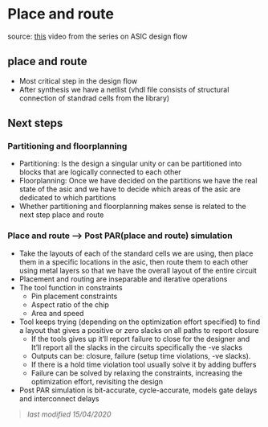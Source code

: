 # Place and route
source: [this](https://www.youtube.com/watch?v=8w0UEjMBYT8&list=PLyWAP9QBe16qWQzq_IQtGKO9Yz8QvCWvY&index=13&t=0s) video from the series on ASIC design flow

## place and route
- Most critical step in the design flow
- After synthesis we have a netlist (vhdl file consists of structural connection of standrad cells from the library)

## Next steps
### Partitioning and floorplanning
- Partitioning: Is the design a singular unity or can be partitioned into blocks that are logically connected to each other
- Floorplanning: Once we have decided on the partitions we have the real state of the asic and we have to decide which areas of the asic are dedicated to which partitions
- Whether partitioning and floorplanning makes sense is related to the next step place and route

### Place and route --> Post PAR(place and route) simulation
- Take the layouts of each of the standard cells we are using, then place them in a specific locations in the asic, then route them to each other using metal layers so that we have the overall layout of the entire circuit
- Placement and routing are inseparable and iterative operations
- The tool function in constraints
    - Pin placement constraints
    - Aspect ratio of the chip
    - Area and speed
- Tool keeps trying (depending on the optimization effort specified) to find a layout that gives a positive or zero slacks on all paths to report closure
    - If the tools gives up it’ll report failure to close for the designer and It’ll report  all the slacks in the circuits specifically the -ve slacks
    - Outputs can be: closure, failure (setup time violations, -ve slacks).
    - If there is a hold time violation tool usually solve it by adding buffers
    - Failure can be solved by relaxing the constraints, increasing the optimization effort, revisiting the design 
- Post PAR simulation is bit-accurate, cycle-accurate, models gate delays and interconnect delays


> *last modified 15/04/2020*